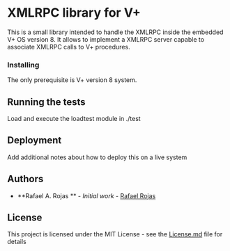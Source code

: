 # XMLRPC library for V+

This is a small library intended to handle the XMLRPC inside the embedded V+ OS version 8.
It allows to implement a XMLRPC server capable to associate XMLRPC calls to V+ procedures.

### Installing

   The only prerequisite is  V+ version 8 system.

## Running the tests

Load and execute the loadtest module in ./test

## Deployment

Add additional notes about how to deploy this on a live system


## Authors

* **Rafael A. Rojas ** - *Initial work* - [Rafael Rojas](https://gitlab.inf.unibz.it/Rafael.Rojas)


## License

This project is licensed under the MIT License - see the [License.md](LICENSE.md) file for details


